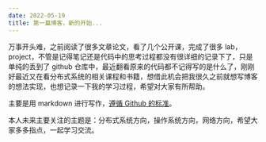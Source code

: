 ```yaml
---
date: 2022-05-19
title: 第一篇博客，新的开始...
---
```


万事开头难，之前阅读了很多文章论文，看了几个公开课，完成了很多 lab，project，不管是记得笔记还是代码中的思考过程都没有很详细的记录下了，只是单纯的丢到了 github 仓库中，最近翻看原来的代码都不记得写的是什么了，刚刚好最近又在看分布式系统的相关课程和书籍，想借此机会把我很久之前就想写博客的想法实现，也想记录一下我的学习过程，希望对大家有所帮助。

主要是用 markdown 进行写作，[遵循 Github 的标准](https://docs.github.com/en/get-started/writing-on-github/getting-started-with-writing-and-formatting-on-github/basic-writing-and-formatting-syntax#paragraphs)。

本人未来主要关注的主题是：分布式系统方向，操作系统方向，网络方向，希望大家多多指点，一起学习交流。
